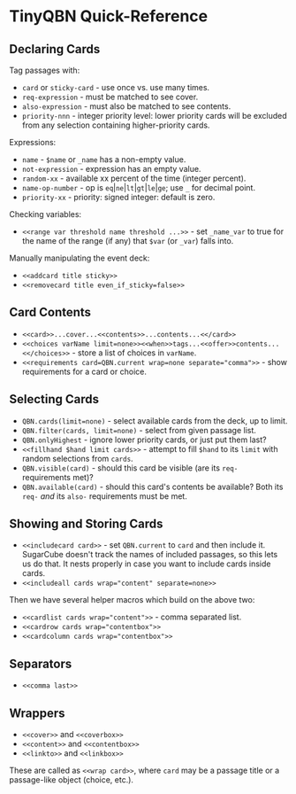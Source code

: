 TinyQBN Quick-Reference
=======================

Declaring Cards
---------------

Tag passages with:

* `card` or `sticky-card` - use once vs. use many times.
* `req-expression` - must be matched to see cover.
* `also-expression` - must also be matched to see contents.
* `priority-nnn` - integer priority level: lower priority cards will be excluded from any selection containing higher-priority cards.

Expressions:

* `name` - `$name` or `_name` has a non-empty value.
* `not-expression` - expression has an empty value.
* `random-xx` - available xx percent of the time (integer percent).
* `name-op-number` - op is `eq`|`ne`|`lt`|`gt`|`le`|`ge`; use `_` for decimal point. 
* `priority-xx` - priority: signed integer: default is zero.

Checking variables:

* `<<range var threshold name threshold ...>>` - set `_name_var` to true for the name of the range (if any) that `$var` (or `_var`) falls into.

Manually manipulating the event deck:

* `<<addcard title sticky>>`
* `<<removecard title even_if_sticky=false>>`

Card Contents
-------------

* `<<card>>...cover...<<contents>>...contents...<</card>>`
* `<<choices varName limit=none>><<when>>tags...<<offer>>contents...<</choices>>` - store a list of choices in `varName`.
* `<<requirements card=QBN.current wrap=none separate="comma">>` - show requirements for a card or choice.

Selecting Cards
---------------

* `QBN.cards(limit=none)` - select available cards from the deck, up to limit.
* `QBN.filter(cards, limit=none)` - select from given passage list.
* `QBN.onlyHighest` - ignore lower priority cards, or just put them last?
* `<<fillhand $hand limit cards>>` - attempt to fill `$hand` to its `limit` with random selections from `cards`.
* `QBN.visible(card)` - should this card be visible (are its `req-` requirements met)?
* `QBN.available(card)` - should this card's contents be available? Both its `req-` *and* its `also-` requirements must be met.


Showing and Storing Cards
-------------------------

* `<<includecard card>>` - set `QBN.current` to `card` and then include it. SugarCube doesn't track the names of included passages, so this lets us do that. It nests properly in case you want to include cards inside cards.
* `<<includeall cards wrap="content" separate=none>>`

Then we have several helper macros which build on the above two:

* `<<cardlist cards wrap="content">>` - comma separated list.
* `<<cardrow cards wrap="contentbox">>`
* `<<cardcolumn cards wrap="contentbox">>`

Separators
----------

* `<<comma last>>`

Wrappers
--------

* `<<cover>>` and `<<coverbox>>`
* `<<content>>` and `<<contentbox>>`
* `<<linkto>>` and `<<linkbox>>`

These are called as `<<wrap card>>`, where `card` may be a passage title or a passage-like object (choice, etc.).
